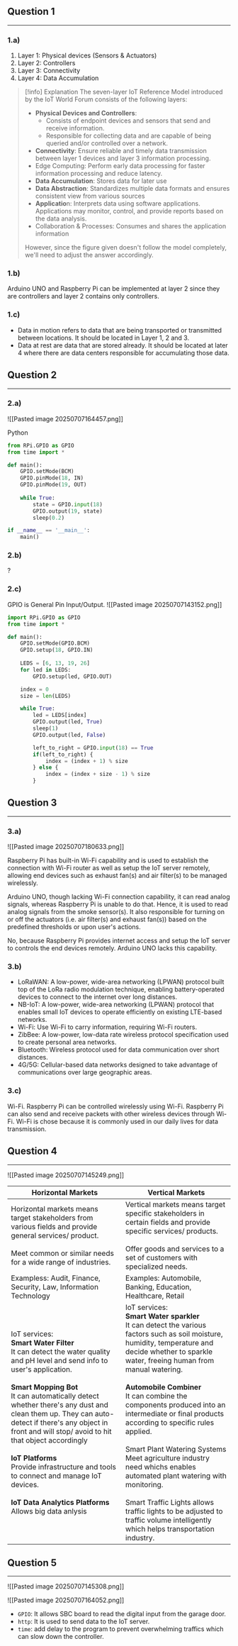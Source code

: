 ## Question 1
---
### 1.a)

1. Layer 1: Physical devices (Sensors & Actuators)
2. Layer 2: Controllers
3. Layer 3: Connectivity
4. Layer 4: Data Accumulation

>[!info] Explanation
>The seven-layer IoT Reference Model introduced by the IoT World Forum consists of the following layers:
>- **Physical Devices and Controllers**:
>	- Consists of endpoint devices and sensors that send and receive information.
>	- Responsible for collecting data and are capable of being queried and/or controlled over a network.
>- **Connectivity**: Ensure reliable and timely data transmission between layer 1 devices and layer 3 information processing.
>- Edge Computing: Perform early data processing for faster information processing and reduce latency.
>- **Data Accumulation**: Stores data for later use
>- **Data Abstraction**: Standardizes multiple data formats and ensures consistent view from various sources
>- **Applicatio**n: Interprets data using software applications. Applications may monitor, control, and provide reports based on the data analysis.
>- Collaboration & Processes: Consumes and shares the application information
>
>However, since the figure given doesn't follow the model completely, we'll need to adjust the answer accordingly.

### 1.b)

Arduino UNO and Raspberry Pi can be implemented at layer 2 since they are controllers and layer 2 contains only controllers.

### 1.c)
- Data in motion refers to data that are being transported or transmitted between locations. It should be located in Layer 1, 2 and 3.
- Data at rest are data that are stored already. It should be located at later 4 where there are data centers responsible for accumulating those data.

## Question 2
---
### 2.a)

![[Pasted image 20250707164457.png]]

Python
```python
from RPi.GPIO as GPIO
from time import *

def main():
	GPIO.setMode(BCM)
	GPIO.pinMode(18, IN)
	GPIO.pinMode(19, OUT)
	
	while True:
		state = GPIO.input(18)
		GPIO.output(19, state)
		sleep(0.2)

if __name__ == '__main__':
	main()
```

### 2.b)
?

### 2.c)

GPIO is General Pin Input/Output.
![[Pasted image 20250707143152.png]]

```python
import RPi.GPIO as GPIO
from time import *

def main():
	GPIO.setMode(GPIO.BCM)
	GPIO.setup(18, GPIO.IN)
	
	LEDS = [6, 13, 19, 26]
	for led in LEDS:
		GPIO.setup(led, GPIO.OUT)

	index = 0
	size = len(LEDS)

	while True:
		led = LEDS[index]
		GPIO.output(led, True)
		sleep(1)
		GPIO.output(led, False)

		left_to_right = GPIO.input(18) == True
		if(left_to_right) {
			index = (index + 1) % size
		} else {
			index = (index + size - 1) % size
		}
```



## Question 3
---
### 3.a)
![[Pasted image 20250707180633.png]]


Raspberry Pi has built-in Wi-Fi capability and is used to establish the connection with Wi-Fi router as well as setup the IoT server remotely, allowing end devices such as exhaust fan(s) and air filter(s) to be managed wirelessly.

Arduino UNO, though lacking Wi-Fi connection capability, it can read analog signals, whereas Raspberry Pi is unable to do that. Hence, it is used to read analog signals from the smoke sensor(s). It also responsible for turning on or off the actuators (i.e. air filter(s) and exhaust fan(s)) based on the predefined thresholds or upon user's actions.


No, because Raspberry Pi provides internet access and setup the IoT server to controls the end devices remotely. Arduino UNO lacks this capability.

### 3.b)

- LoRaWAN: A low-power, wide-area networking (LPWAN) protocol built top of the LoRa radio modulation technique, enabling battery-operated devices to connect to the internet over long distances.
- NB-IoT: A low-power, wide-area networking (LPWAN) protocol that enables small IoT devices to operate efficiently on existing LTE-based networks.
- Wi-Fi: Use Wi-Fi to carry information, requiring Wi-Fi routers.
- ZibBee: A low-power, low-data rate wireless protocol specification used to create personal area networks.
- Bluetooth: Wireless protocol used for data communication over short distances.
- 4G/5G: Cellular-based data networks designed to take advantage of communications over large geographic areas.

### 3.c)

Wi-Fi. Raspberry Pi can be controlled wirelessly using Wi-Fi. Raspberry Pi can also send and receive packets with other wireless devices through Wi-Fi. Wi-Fi is chose because it is commonly used in our daily lives for data transmission.

## Question 4
---
![[Pasted image 20250707145249.png]]

| Horizontal Markets                                                                                                                                                                                                                                                                                                                                                                                                                                                                                                  | Vertical Markets                                                                                                                                                                                                                                                                                                                                                                                                                                                                                                                                                                                                                   |
| ------------------------------------------------------------------------------------------------------------------------------------------------------------------------------------------------------------------------------------------------------------------------------------------------------------------------------------------------------------------------------------------------------------------------------------------------------------------------------------------------------------------- | ---------------------------------------------------------------------------------------------------------------------------------------------------------------------------------------------------------------------------------------------------------------------------------------------------------------------------------------------------------------------------------------------------------------------------------------------------------------------------------------------------------------------------------------------------------------------------------------------------------------------------------- |
| Horizontal markets means target stakeholders from various fields and provide general services/ product.<br><br>Meet common or similar needs for a wide range of industries.<br>                                                                                                                                                                                                                                                                                                                                     | Vertical markets means target specific stakeholders in certain fields and provide specific services/ products.<br><br>Offer goods and services to a set of customers with specialized needs.                                                                                                                                                                                                                                                                                                                                                                                                                                       |
| Exampless: Audit, Finance, Security, Law, Information Technology                                                                                                                                                                                                                                                                                                                                                                                                                                                    | Examples: Automobile, Banking, Education, Healthcare, Retail                                                                                                                                                                                                                                                                                                                                                                                                                                                                                                                                                                       |
| IoT services:<br>**Smart Water Filter**<br>It can detect the water quality and pH level and send info to user's application.<br><br>**Smart Mopping Bot**<br>It can automatically detect whether there's any dust and clean them up. They can auto-detect if there's any object in front and will stop/ avoid to hit that object accordingly<br><br>**IoT Platforms**<br>Provide infrastructure and tools to connect and manage IoT devices.<br><br>**IoT Data Analytics Platforms**<br>Allows big data anlysis<br> | IoT services:<br>**Smart Water sparkler**<br>It can detect the various factors such as soil moisture, humidity, temperature and decide whether to sparkle water, freeing human from manual watering.<br><br>**Automobile Combiner**<br>It can combine the components produced into an intermediate or final products according to specific rules applied.<br><br>Smart Plant Watering Systems<br>Meet agriculture industry need whichs enables automated plant watering with monitoring.<br><br>Smart Traffic Lights allows traffic lights to be adjusted to traffic volume intelligently which helps transportation industry.<br> |


## Question 5
---
![[Pasted image 20250707145308.png]]

![[Pasted image 20250707164052.png]]

- `GPIO`: It allows SBC board to read the digital input from the garage door.
- `http`: It is used to send data to the IoT server.
- `time`: add delay to the program to prevent overwhelming traffics which can slow down the controller.